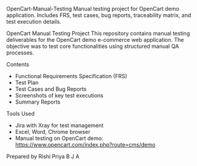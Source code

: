 OpenCart-Manual-Testing
Manual testing project for OpenCart demo application. Includes FRS, test cases, bug reports, traceability matrix, and test execution details.

 OpenCart Manual Testing Project
 This repository contains manual testing deliverables for the OpenCart demo e-commerce web application. The objective was to test core functionalities using structured manual QA processes.

 Contents
- Functional Requirements Specification (FRS)
- Test Plan
- Test Cases and Bug Reports
- Screenshots of key test executions
- Summary Reports
  
Tools Used
- Jira with Xray for test management
- Excel, Word, Chrome browser
- Manual testing on OpenCart demo: https://www.opencart.com/index.php?route=cms/demo

  
Prepared by
Rishi Priya B J A


